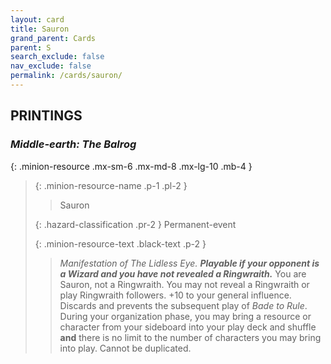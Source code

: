 ```yaml
---
layout: card
title: Sauron
grand_parent: Cards
parent: S
search_exclude: false
nav_exclude: false
permalink: /cards/sauron/
---
```


## PRINTINGS


### _Middle-earth: The Balrog_

{: .minion-resource .mx-sm-6 .mx-md-8 .mx-lg-10 .mb-4 }
> {: .minion-resource-name .p-1 .pl-2 }
> > <div class="hazard-mp"></div>
> > <div class="card-name">Sauron</div>
>
> {: .hazard-classification .pr-2 }
> Permanent-event
>
> {: .minion-resource-text .black-text .p-2 }
> > _Manifestation of The Lidless Eye._ ***Playable if your opponent is a Wizard and you have not revealed a Ringwraith.*** You are Sauron, not a Ringwraith. You may not reveal a Ringwraith or play Ringwraith followers. +10 to your general influence. Discards and prevents the subsequent play of _Bade to Rule_. During your organization phase, you may bring a resource or character from your sideboard into your play deck and shuffle **and** there is no limit to the number of characters you may bring into play. Cannot be duplicated. 
> 

